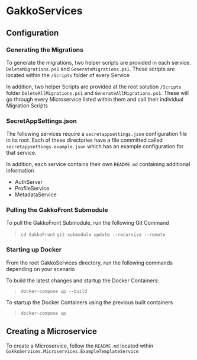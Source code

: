 # GakkoServices

## Configuration

### Generating the Migrations

To generate the migrations, two helper scripts are provided in each service. `DeleteMigrations.ps1` and `GenerateMigrations.ps1`. These scripts are located within the `/Scripts` folder of every Service

In addition, two helper Scripts are provided at the root solution `/Scripts` folder `DeleteAllMigrations.ps1` and `GenerateAllMigrations.ps1`. These will go through every Microservice listed within them and call their individual Migration Scripts

### SecretAppSettings.json

The following services require a `secretappsettings.json` configuration file in its root. Each of these directories have a file committed called `secretappsettings.example.json` which has an example configuration for that service. 

In addition, each service contains their own `README.md` containing additional information

* AuthServer
* ProfileService
* MetadataService

### Pulling the GakkoFront Submodule

To pull the GakkoFront Submodule, run the following Git Command

> `cd GakkoFront`
> `git submodule update --recursive --remote`

### Starting up Docker

From the root GakkoServices directory, run the following commands depending on your scenario

To build the latest changes and startup the Docker Containers:

> `docker-compose up --build`

To startup the Docker Containers using the previous built containers

> `docker-compose up`

## Creating a Microservice

To create a Microservice, follow the `README.md` located wthin `GakkoServices.Microservices.ExampleTemplateService`